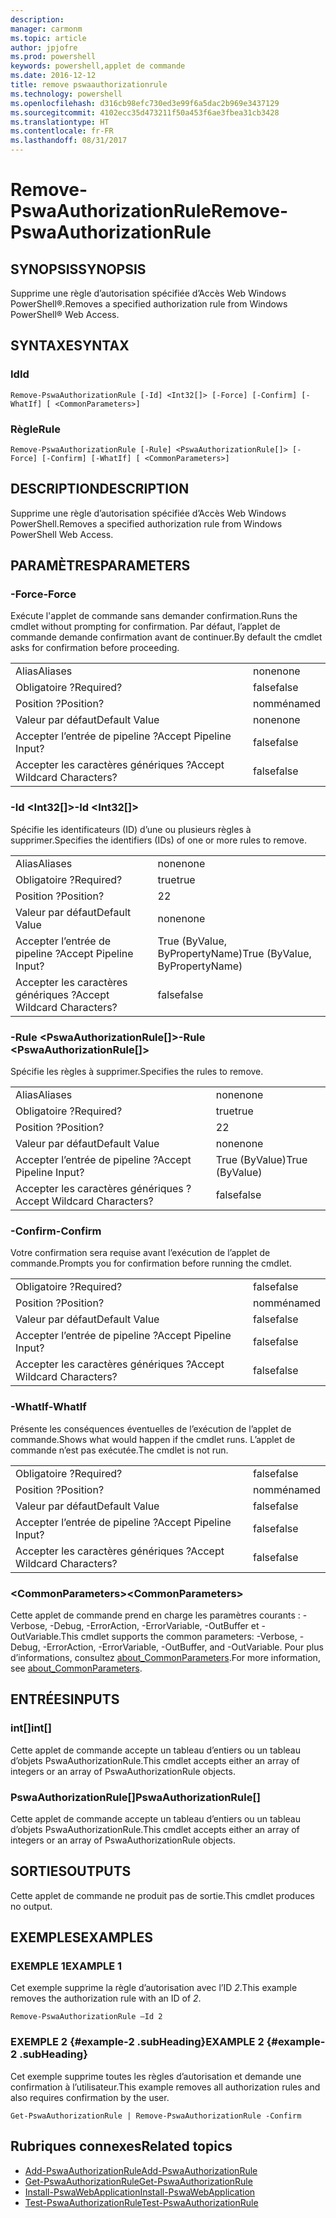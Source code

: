 ```yaml
---
description: 
manager: carmonm
ms.topic: article
author: jpjofre
ms.prod: powershell
keywords: powershell,applet de commande
ms.date: 2016-12-12
title: remove pswaauthorizationrule
ms.technology: powershell
ms.openlocfilehash: d316cb98efc730ed3e99f6a5dac2b969e3437129
ms.sourcegitcommit: 4102ecc35d473211f50a453f6ae3fbea31cb3428
ms.translationtype: HT
ms.contentlocale: fr-FR
ms.lasthandoff: 08/31/2017
---
```

#  <a name="remove-pswaauthorizationrule"></a><span data-ttu-id="79c0c-103">Remove-PswaAuthorizationRule</span><span class="sxs-lookup"><span data-stu-id="79c0c-103">Remove-PswaAuthorizationRule</span></span>

##  <a name="synopsis"></a><span data-ttu-id="79c0c-104">SYNOPSIS</span><span class="sxs-lookup"><span data-stu-id="79c0c-104">SYNOPSIS</span></span>

<span data-ttu-id="79c0c-105">Supprime une règle d’autorisation spécifiée d’Accès Web Windows PowerShell®.</span><span class="sxs-lookup"><span data-stu-id="79c0c-105">Removes a specified authorization rule from Windows PowerShell® Web Access.</span></span>

## <a name="syntax"></a><span data-ttu-id="79c0c-106">SYNTAXE</span><span class="sxs-lookup"><span data-stu-id="79c0c-106">SYNTAX</span></span>

###  <a name="id"></a><span data-ttu-id="79c0c-107">Id</span><span class="sxs-lookup"><span data-stu-id="79c0c-107">Id</span></span>
```
Remove-PswaAuthorizationRule [-Id] <Int32[]> [-Force] [-Confirm] [-WhatIf] [ <CommonParameters>]
```

### <a name="rule"></a><span data-ttu-id="79c0c-108">Règle</span><span class="sxs-lookup"><span data-stu-id="79c0c-108">Rule</span></span>
```
Remove-PswaAuthorizationRule [-Rule] <PswaAuthorizationRule[]> [-Force] [-Confirm] [-WhatIf] [ <CommonParameters>]
```

## <a name="description"></a><span data-ttu-id="79c0c-109">DESCRIPTION</span><span class="sxs-lookup"><span data-stu-id="79c0c-109">DESCRIPTION</span></span>

<span data-ttu-id="79c0c-110">Supprime une règle d’autorisation spécifiée d’Accès Web Windows PowerShell.</span><span class="sxs-lookup"><span data-stu-id="79c0c-110">Removes a specified authorization rule from Windows PowerShell Web Access.</span></span>

## <a name="parameters"></a><span data-ttu-id="79c0c-111">PARAMÈTRES</span><span class="sxs-lookup"><span data-stu-id="79c0c-111">PARAMETERS</span></span>

### <a name="-force"></a><span data-ttu-id="79c0c-112">-Force</span><span class="sxs-lookup"><span data-stu-id="79c0c-112">-Force</span></span>

<span data-ttu-id="79c0c-113">Exécute l'applet de commande sans demander confirmation.</span><span class="sxs-lookup"><span data-stu-id="79c0c-113">Runs the cmdlet without prompting for confirmation.</span></span> <span data-ttu-id="79c0c-114">Par défaut, l’applet de commande demande confirmation avant de continuer.</span><span class="sxs-lookup"><span data-stu-id="79c0c-114">By default the cmdlet asks for confirmation before proceeding.</span></span>

|||  
|-|-|
| <span data-ttu-id="79c0c-115">Alias</span><span class="sxs-lookup"><span data-stu-id="79c0c-115">Aliases</span></span>                              | <span data-ttu-id="79c0c-116">none</span><span class="sxs-lookup"><span data-stu-id="79c0c-116">none</span></span>                                 |
| <span data-ttu-id="79c0c-117">Obligatoire ?</span><span class="sxs-lookup"><span data-stu-id="79c0c-117">Required?</span></span>                            | <span data-ttu-id="79c0c-118">false</span><span class="sxs-lookup"><span data-stu-id="79c0c-118">false</span></span>                                |
| <span data-ttu-id="79c0c-119">Position ?</span><span class="sxs-lookup"><span data-stu-id="79c0c-119">Position?</span></span>                            | <span data-ttu-id="79c0c-120">nommé</span><span class="sxs-lookup"><span data-stu-id="79c0c-120">named</span></span>                                |
| <span data-ttu-id="79c0c-121">Valeur par défaut</span><span class="sxs-lookup"><span data-stu-id="79c0c-121">Default Value</span></span>                        | <span data-ttu-id="79c0c-122">none</span><span class="sxs-lookup"><span data-stu-id="79c0c-122">none</span></span>                                 |
| <span data-ttu-id="79c0c-123">Accepter l’entrée de pipeline ?</span><span class="sxs-lookup"><span data-stu-id="79c0c-123">Accept Pipeline Input?</span></span>               | <span data-ttu-id="79c0c-124">false</span><span class="sxs-lookup"><span data-stu-id="79c0c-124">false</span></span>                                |
| <span data-ttu-id="79c0c-125">Accepter les caractères génériques ?</span><span class="sxs-lookup"><span data-stu-id="79c0c-125">Accept Wildcard Characters?</span></span>          | <span data-ttu-id="79c0c-126">false</span><span class="sxs-lookup"><span data-stu-id="79c0c-126">false</span></span>                                |

### <a name="-id-ltint32gt"></a><span data-ttu-id="79c0c-127">-Id &lt;Int32\[\]&gt;</span><span class="sxs-lookup"><span data-stu-id="79c0c-127">-Id &lt;Int32\[\]&gt;</span></span>

<span data-ttu-id="79c0c-128">Spécifie les identificateurs (ID) d’une ou plusieurs règles à supprimer.</span><span class="sxs-lookup"><span data-stu-id="79c0c-128">Specifies the identifiers (IDs) of one or more rules to remove.</span></span>

|||  
|-|-|
| <span data-ttu-id="79c0c-129">Alias</span><span class="sxs-lookup"><span data-stu-id="79c0c-129">Aliases</span></span>                              | <span data-ttu-id="79c0c-130">none</span><span class="sxs-lookup"><span data-stu-id="79c0c-130">none</span></span>                                 |
| <span data-ttu-id="79c0c-131">Obligatoire ?</span><span class="sxs-lookup"><span data-stu-id="79c0c-131">Required?</span></span>                            | <span data-ttu-id="79c0c-132">true</span><span class="sxs-lookup"><span data-stu-id="79c0c-132">true</span></span>                                 |
| <span data-ttu-id="79c0c-133">Position ?</span><span class="sxs-lookup"><span data-stu-id="79c0c-133">Position?</span></span>                            | <span data-ttu-id="79c0c-134">2</span><span class="sxs-lookup"><span data-stu-id="79c0c-134">2</span></span>                                    |
| <span data-ttu-id="79c0c-135">Valeur par défaut</span><span class="sxs-lookup"><span data-stu-id="79c0c-135">Default Value</span></span>                        | <span data-ttu-id="79c0c-136">none</span><span class="sxs-lookup"><span data-stu-id="79c0c-136">none</span></span>                                 |
| <span data-ttu-id="79c0c-137">Accepter l’entrée de pipeline ?</span><span class="sxs-lookup"><span data-stu-id="79c0c-137">Accept Pipeline Input?</span></span>               | <span data-ttu-id="79c0c-138">True (ByValue, ByPropertyName)</span><span class="sxs-lookup"><span data-stu-id="79c0c-138">True (ByValue, ByPropertyName)</span></span>       |
| <span data-ttu-id="79c0c-139">Accepter les caractères génériques ?</span><span class="sxs-lookup"><span data-stu-id="79c0c-139">Accept Wildcard Characters?</span></span>          | <span data-ttu-id="79c0c-140">false</span><span class="sxs-lookup"><span data-stu-id="79c0c-140">false</span></span>                                |

### <a name="-rule-ltpswaauthorizationrulegt"></a><span data-ttu-id="79c0c-141">-Rule &lt;PswaAuthorizationRule\[\]&gt;</span><span class="sxs-lookup"><span data-stu-id="79c0c-141">-Rule &lt;PswaAuthorizationRule\[\]&gt;</span></span>

<span data-ttu-id="79c0c-142">Spécifie les règles à supprimer.</span><span class="sxs-lookup"><span data-stu-id="79c0c-142">Specifies the rules to remove.</span></span>

|||  
|-|-|
| <span data-ttu-id="79c0c-143">Alias</span><span class="sxs-lookup"><span data-stu-id="79c0c-143">Aliases</span></span>                              | <span data-ttu-id="79c0c-144">none</span><span class="sxs-lookup"><span data-stu-id="79c0c-144">none</span></span>                                 |
| <span data-ttu-id="79c0c-145">Obligatoire ?</span><span class="sxs-lookup"><span data-stu-id="79c0c-145">Required?</span></span>                            | <span data-ttu-id="79c0c-146">true</span><span class="sxs-lookup"><span data-stu-id="79c0c-146">true</span></span>                                 |
| <span data-ttu-id="79c0c-147">Position ?</span><span class="sxs-lookup"><span data-stu-id="79c0c-147">Position?</span></span>                            | <span data-ttu-id="79c0c-148">2</span><span class="sxs-lookup"><span data-stu-id="79c0c-148">2</span></span>                                    |
| <span data-ttu-id="79c0c-149">Valeur par défaut</span><span class="sxs-lookup"><span data-stu-id="79c0c-149">Default Value</span></span>                        | <span data-ttu-id="79c0c-150">none</span><span class="sxs-lookup"><span data-stu-id="79c0c-150">none</span></span>                                 |
| <span data-ttu-id="79c0c-151">Accepter l’entrée de pipeline ?</span><span class="sxs-lookup"><span data-stu-id="79c0c-151">Accept Pipeline Input?</span></span>               | <span data-ttu-id="79c0c-152">True (ByValue)</span><span class="sxs-lookup"><span data-stu-id="79c0c-152">True (ByValue)</span></span>                       |
| <span data-ttu-id="79c0c-153">Accepter les caractères génériques ?</span><span class="sxs-lookup"><span data-stu-id="79c0c-153">Accept Wildcard Characters?</span></span>          | <span data-ttu-id="79c0c-154">false</span><span class="sxs-lookup"><span data-stu-id="79c0c-154">false</span></span>                                |

### <a name="-confirm"></a><span data-ttu-id="79c0c-155">-Confirm</span><span class="sxs-lookup"><span data-stu-id="79c0c-155">-Confirm</span></span>

<span data-ttu-id="79c0c-156">Votre confirmation sera requise avant l’exécution de l’applet de commande.</span><span class="sxs-lookup"><span data-stu-id="79c0c-156">Prompts you for confirmation before running the cmdlet.</span></span>

|||  
|-|-|
| <span data-ttu-id="79c0c-157">Obligatoire ?</span><span class="sxs-lookup"><span data-stu-id="79c0c-157">Required?</span></span>                            | <span data-ttu-id="79c0c-158">false</span><span class="sxs-lookup"><span data-stu-id="79c0c-158">false</span></span>                                |
| <span data-ttu-id="79c0c-159">Position ?</span><span class="sxs-lookup"><span data-stu-id="79c0c-159">Position?</span></span>                            | <span data-ttu-id="79c0c-160">nommé</span><span class="sxs-lookup"><span data-stu-id="79c0c-160">named</span></span>                                |
| <span data-ttu-id="79c0c-161">Valeur par défaut</span><span class="sxs-lookup"><span data-stu-id="79c0c-161">Default Value</span></span>                        | <span data-ttu-id="79c0c-162">false</span><span class="sxs-lookup"><span data-stu-id="79c0c-162">false</span></span>                                |
| <span data-ttu-id="79c0c-163">Accepter l’entrée de pipeline ?</span><span class="sxs-lookup"><span data-stu-id="79c0c-163">Accept Pipeline Input?</span></span>               | <span data-ttu-id="79c0c-164">false</span><span class="sxs-lookup"><span data-stu-id="79c0c-164">false</span></span>                                |
| <span data-ttu-id="79c0c-165">Accepter les caractères génériques ?</span><span class="sxs-lookup"><span data-stu-id="79c0c-165">Accept Wildcard Characters?</span></span>          | <span data-ttu-id="79c0c-166">false</span><span class="sxs-lookup"><span data-stu-id="79c0c-166">false</span></span>                                |

### <a name="-whatif"></a><span data-ttu-id="79c0c-167">-WhatIf</span><span class="sxs-lookup"><span data-stu-id="79c0c-167">-WhatIf</span></span>

<span data-ttu-id="79c0c-168">Présente les conséquences éventuelles de l’exécution de l’applet de commande.</span><span class="sxs-lookup"><span data-stu-id="79c0c-168">Shows what would happen if the cmdlet runs.</span></span> <span data-ttu-id="79c0c-169">L’applet de commande n’est pas exécutée.</span><span class="sxs-lookup"><span data-stu-id="79c0c-169">The cmdlet is not run.</span></span>

|||  
|-|-|
| <span data-ttu-id="79c0c-170">Obligatoire ?</span><span class="sxs-lookup"><span data-stu-id="79c0c-170">Required?</span></span>                            | <span data-ttu-id="79c0c-171">false</span><span class="sxs-lookup"><span data-stu-id="79c0c-171">false</span></span>                                |
| <span data-ttu-id="79c0c-172">Position ?</span><span class="sxs-lookup"><span data-stu-id="79c0c-172">Position?</span></span>                            | <span data-ttu-id="79c0c-173">nommé</span><span class="sxs-lookup"><span data-stu-id="79c0c-173">named</span></span>                                |
| <span data-ttu-id="79c0c-174">Valeur par défaut</span><span class="sxs-lookup"><span data-stu-id="79c0c-174">Default Value</span></span>                        | <span data-ttu-id="79c0c-175">false</span><span class="sxs-lookup"><span data-stu-id="79c0c-175">false</span></span>                                |
| <span data-ttu-id="79c0c-176">Accepter l’entrée de pipeline ?</span><span class="sxs-lookup"><span data-stu-id="79c0c-176">Accept Pipeline Input?</span></span>               | <span data-ttu-id="79c0c-177">false</span><span class="sxs-lookup"><span data-stu-id="79c0c-177">false</span></span>                                |
| <span data-ttu-id="79c0c-178">Accepter les caractères génériques ?</span><span class="sxs-lookup"><span data-stu-id="79c0c-178">Accept Wildcard Characters?</span></span>          | <span data-ttu-id="79c0c-179">false</span><span class="sxs-lookup"><span data-stu-id="79c0c-179">false</span></span>                                |

### <a name="ltcommonparametersgt"></a><span data-ttu-id="79c0c-180">&lt;CommonParameters&gt;</span><span class="sxs-lookup"><span data-stu-id="79c0c-180">&lt;CommonParameters&gt;</span></span>

<span data-ttu-id="79c0c-181">Cette applet de commande prend en charge les paramètres courants : -Verbose, -Debug, -ErrorAction, -ErrorVariable, -OutBuffer et -OutVariable.</span><span class="sxs-lookup"><span data-stu-id="79c0c-181">This cmdlet supports the common parameters: -Verbose, -Debug, -ErrorAction, -ErrorVariable, -OutBuffer, and -OutVariable.</span></span>
<span data-ttu-id="79c0c-182">Pour plus d’informations, consultez [about_CommonParameters](http://go.microsoft.com/fwlink/p/?LinkID=113216).</span><span class="sxs-lookup"><span data-stu-id="79c0c-182">For more information, see [about_CommonParameters](http://go.microsoft.com/fwlink/p/?LinkID=113216).</span></span>

## <a name="inputs"></a><span data-ttu-id="79c0c-183">ENTRÉES</span><span class="sxs-lookup"><span data-stu-id="79c0c-183">INPUTS</span></span>

###  <a name="int"></a><span data-ttu-id="79c0c-184">int\[\]</span><span class="sxs-lookup"><span data-stu-id="79c0c-184">int\[\]</span></span>

<span data-ttu-id="79c0c-185">Cette applet de commande accepte un tableau d’entiers ou un tableau d’objets PswaAuthorizationRule.</span><span class="sxs-lookup"><span data-stu-id="79c0c-185">This cmdlet accepts either an array of integers or an array of PswaAuthorizationRule objects.</span></span>

###  <a name="pswaauthorizationrule"></a><span data-ttu-id="79c0c-186">PswaAuthorizationRule\[\]</span><span class="sxs-lookup"><span data-stu-id="79c0c-186">PswaAuthorizationRule\[\]</span></span>

<span data-ttu-id="79c0c-187">Cette applet de commande accepte un tableau d’entiers ou un tableau d’objets PswaAuthorizationRule.</span><span class="sxs-lookup"><span data-stu-id="79c0c-187">This cmdlet accepts either an array of integers or an array of PswaAuthorizationRule objects.</span></span>

##  <a name="outputs"></a><span data-ttu-id="79c0c-188">SORTIES</span><span class="sxs-lookup"><span data-stu-id="79c0c-188">OUTPUTS</span></span>

<span data-ttu-id="79c0c-189">Cette applet de commande ne produit pas de sortie.</span><span class="sxs-lookup"><span data-stu-id="79c0c-189">This cmdlet produces no output.</span></span>

## <a name="examples"></a><span data-ttu-id="79c0c-190">EXEMPLES</span><span class="sxs-lookup"><span data-stu-id="79c0c-190">EXAMPLES</span></span>

### <a name="example-1"></a><span data-ttu-id="79c0c-191">EXEMPLE 1</span><span class="sxs-lookup"><span data-stu-id="79c0c-191">EXAMPLE 1</span></span>

<span data-ttu-id="79c0c-192">Cet exemple supprime la règle d’autorisation avec l’ID *2*.</span><span class="sxs-lookup"><span data-stu-id="79c0c-192">This example removes the authorization rule with an ID of *2*.</span></span>

```
Remove-PswaAuthorizationRule –Id 2
```

### <a name="example-2-example-2-subheading"></a><span data-ttu-id="79c0c-193">EXEMPLE 2 {#example-2 .subHeading}</span><span class="sxs-lookup"><span data-stu-id="79c0c-193">EXAMPLE 2 {#example-2 .subHeading}</span></span>

<span data-ttu-id="79c0c-194">Cet exemple supprime toutes les règles d’autorisation et demande une confirmation à l’utilisateur.</span><span class="sxs-lookup"><span data-stu-id="79c0c-194">This example removes all authorization rules and also requires confirmation by the user.</span></span>

```
Get-PswaAuthorizationRule | Remove-PswaAuthorizationRule -Confirm
```

##  <a name="related-topics"></a><span data-ttu-id="79c0c-195">Rubriques connexes</span><span class="sxs-lookup"><span data-stu-id="79c0c-195">Related topics</span></span>

-  [<span data-ttu-id="79c0c-196">Add-PswaAuthorizationRule</span><span class="sxs-lookup"><span data-stu-id="79c0c-196">Add-PswaAuthorizationRule</span></span>](add-pswaauthorizationrule.md)
-  [<span data-ttu-id="79c0c-197">Get-PswaAuthorizationRule</span><span class="sxs-lookup"><span data-stu-id="79c0c-197">Get-PswaAuthorizationRule</span></span>](get-pswaauthorizationrule.md)
-  [<span data-ttu-id="79c0c-198">Install-PswaWebApplication</span><span class="sxs-lookup"><span data-stu-id="79c0c-198">Install-PswaWebApplication</span></span>](install-pswawebapplication.md)
-  [<span data-ttu-id="79c0c-199">Test-PswaAuthorizationRule</span><span class="sxs-lookup"><span data-stu-id="79c0c-199">Test-PswaAuthorizationRule</span></span>](test-pswaauthorizationrule.md)
